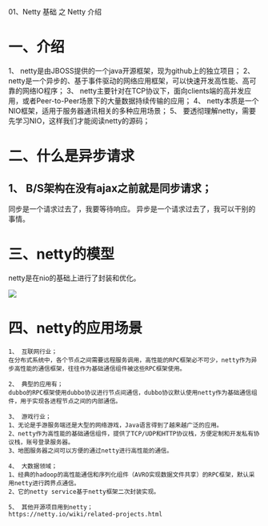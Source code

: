 01、Netty 基础 之 Netty 介绍

# 一、介绍

1、 netty是由JBOSS提供的一个java开源框架，现为github上的独立项目；
2、 netty是一个异步的、基于事件驱动的网络应用框架，可以快速开发高性能、高可靠的网络IO程序；
3、 netty主要针对在TCP协议下，面向clients端的高并发应用，或者Peer-to-Peer场景下的大量数据持续传输的应用；
4、 netty本质是一个NIO框架，适用于服务器通讯相关的多种应用场景；
5、 要透彻理解netty，需要先学习NIO，这样我们才能阅读netty的源码；

# 二、什么是异步请求

## 1、 B/S架构在没有ajax之前就是同步请求；

同步是一个请求过去了，我要等待响应。
异步是一个请求过去了，我可以干别的事情。

# 三、netty的模型

netty是在nio的基础上进行了封装和优化。

![](assets/000/01/100/01/000/003/01-1728696484153.png)



# 四、netty的应用场景

```
1、 互联网行业；
在分布式系统中，各个节点之间需要远程服务调用，高性能的RPC框架必不可少，netty作为异步高性能的通信框架，往往作为基础通信组件被这些RPC框架使用。

2、 典型的应用有；
dubbo的RPC框架使用dubbo协议进行节点间通信，dubbo协议默认使用netty作为基础通信组件，用于实现各进程节点之间的内部通信。

3、 游戏行业；
1、无论是手游服务端还是大型的网络游戏，Java语言得到了越来越广泛的应用。
2、netty作为高性能的基础通信组件，提供了TCP/UDP和HTTP协议栈，方便定制和开发私有协议栈，账号登录服务器。
3、地图服务器之间可以方便的通过netty进行高性能的通信。

4、 大数据领域；
1、经典的hadoop的高性能通信和序列化组件（AVRO实现数据文件共享）的RPC框架，默认采用netty进行跨界点通信。
2、它的netty service基于netty框架二次封装实现。

5、 其他开源项目用到netty；
https://netty.io/wiki/related-projects.html
```